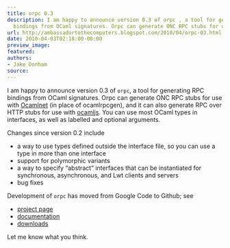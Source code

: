 ```yaml
---
title: orpc 0.3
description: I am happy to announce version 0.3 of orpc , a tool for generating RPC
  bindings from OCaml signatures. Orpc can generate ONC RPC stubs for u...
url: http://ambassadortothecomputers.blogspot.com/2010/04/orpc-03.html
date: 2010-04-03T02:18:00-00:00
preview_image:
featured:
authors:
- Jake Donham
source:
---
```


<p>I am happy to announce version 0.3 of <code>orpc</code>, a tool for generating RPC bindings from OCaml signatures. Orpc can generate ONC RPC stubs for use with <a href="http://projects.camlcity.org/projects/ocamlnet.html">Ocamlnet</a> (in place of ocamlrpcgen), and it can also generate RPC over HTTP stubs for use with <a href="http://github.com/jaked/ocamljs">ocamljs</a>. You can use most OCaml types in interfaces, as well as labelled and optional arguments.</p> 
 
<p>Changes since version 0.2 include</p> 
 
<ul> 
<li>a way to use types defined outside the interface file, so you can use a type in more than one interface</li> 
 
<li>support for polymorphic variants</li> 
 
<li>a way to specify &ldquo;abstract&rdquo; interfaces that can be instantiated for synchronous, asynchronous, and Lwt clients and servers</li> 
 
<li>bug fixes</li> 
</ul> 
 
<p>Development of <code>orpc</code> has moved from Google Code to Github; see</p> 
 
<ul> 
<li><a href="http://github.com/jaked/orpc">project page</a></li> 
 
<li><a href="http://jaked.github.com/orpc">documentation</a></li> 
 
<li><a href="http://github.com/jaked/orpc/downloads">downloads</a></li> 
</ul> 
 
<p>Let me know what you think.</p>

